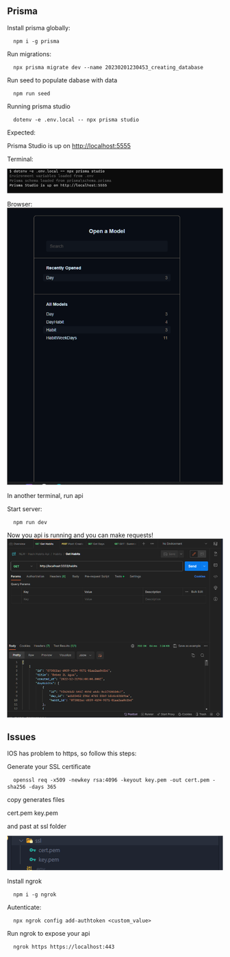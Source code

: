## Prisma

Install prisma globally:

```shell
  npm i -g prisma

```

Run migrations:

```shell  
  npx prisma migrate dev --name 20230201230453_creating_database

```

Run seed to populate dabase with data

```shell  
  npm run seed

```

Running prisma studio

```shell
  dotenv -e .env.local -- npx prisma studio

```

Expected:

Prisma Studio is up on <http://localhost:5555>

Terminal:

![Alt text](image.png)

Browser:
![Alt text](image-1.png)

In another terminal, run api

Start server:

```shell  
  npm run dev

```

Now you api is running and you can make requests!
![Alt text](image-2.png)

## Issues

IOS has problem to https, so follow this steps:

Generate your SSL certificate

```shell  
  openssl req -x509 -newkey rsa:4096 -keyout key.pem -out cert.pem -sha256 -days 365

```

copy generates files

cert.pem
key.pem

and past at ssl folder

![Alt text](image-3.png)

Install ngrok

```shell  
  npm i -g ngrok

```

Autenticate:

```shell  
  npx ngrok config add-authtoken <custom_value>

```

Run ngrok to expose your api

```shell  
  ngrok https https://localhost:443

```
